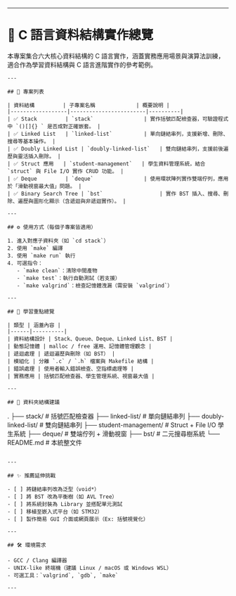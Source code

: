
---

# 📘 C 語言資料結構實作總覽

本專案集合六大核心資料結構的 C 語言實作，涵蓋實務應用場景與演算法訓練，適合作為學習資料結構與 C 語言進階實作的參考範例。
```
---

## 🔖 專案列表

| 資料結構         | 子專案名稱             | 概要說明 |
|------------------|------------------------|----------|
| ✅ Stack         | `stack`                | 實作括號匹配檢查器，可驗證程式中 `()[]{} ` 是否成對正確嵌套。 |
| ✅ Linked List   | `linked-list`          | 單向鏈結串列，支援新增、刪除、搜尋等基本操作。 |
| ✅ Doubly Linked List | `doubly-linked-list`   | 雙向鏈結串列，支援前後遍歷與靈活插入刪除。 |
| ✅ Struct 應用   | `student-management`   | 學生資料管理系統，結合 `struct` 與 File I/O 實作 CRUD 功能。 |
| ✅ Deque         | `deque`                | 使用環狀陣列實作雙端佇列，應用於「滑動視窗最大值」問題。 |
| ✅ Binary Search Tree | `bst`                  | 實作 BST 插入、搜尋、刪除、遍歷與圖形化顯示（含遞迴與非遞迴實作）。 |

---

## ⚙️ 使用方式（每個子專案皆適用）

1. 進入對應子資料夾（如 `cd stack`）
2. 使用 `make` 編譯
3. 使用 `make run` 執行
4. 可選指令：
   - `make clean`：清除中間產物
   - `make test`：執行自動測試（若支援）
   - `make valgrind`：檢查記憶體洩漏（需安裝 `valgrind`）

---

## 🧠 學習重點總覽

| 類型 | 涵蓋內容 |
|------|----------|
| 資料結構設計 | Stack、Queue、Deque、Linked List、BST |
| 動態記憶體 | malloc / free 運用、記憶體管理觀念 |
| 遞迴處理 | 遞迴遍歷與刪除（如 BST） |
| 模組化 | 分離 `.c` / `.h` 檔案與 Makefile 結構 |
| 錯誤處理 | 使用者輸入錯誤檢查、空指標處理等 |
| 實務應用 | 括號匹配檢查器、學生管理系統、視窗最大值 |

---

## 📂 資料夾結構建議
```
.
├── stack/                    # 括號匹配檢查器
├── linked-list/              # 單向鏈結串列
├── doubly-linked-list/       # 雙向鏈結串列
├── student-management/       # Struct + File I/O 學生系統
├── deque/                    # 雙端佇列 + 滑動視窗
├── bst/                      # 二元搜尋樹系統
└── README.md                 # 本統整文件
```

---

## ✨ 推薦延伸挑戰

- [ ] 將鏈結串列改為泛型（void*）
- [ ] 將 BST 改為平衡樹（如 AVL Tree）
- [ ] 將系統封裝為 Library 並搭配單元測試
- [ ] 移植至嵌入式平台（如 STM32）
- [ ] 製作簡易 GUI 介面或網頁展示（Ex: 括號視覺化）

---

## 🛠️ 環境需求

- GCC / Clang 編譯器
- UNIX-like 終端機（建議 Linux / macOS 或 Windows WSL）
- 可選工具：`valgrind`, `gdb`, `make`

---
